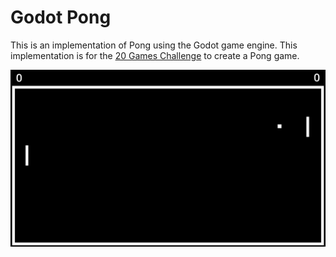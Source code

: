 # Godot Pong
This is an implementation of Pong using the Godot game engine. This implementation is for the 
[20 Games Challenge](https://20_games_challenge.gitlab.io/games/pong/) to create a Pong game.

![Pong Game](https://github.com/alexloney/Godot-Pong/blob/main/pong.png)
